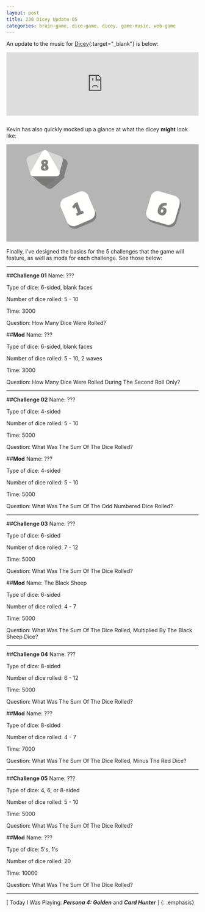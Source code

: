```yaml
---
layout: post
title: 230 Dicey Update 05
categories: brain-game, dice-game, dicey, game-music, web-game
---
```

An update to the music for [Dicey](http://sandcastle.co/dicey){:target="_blank"} is below:

<iframe width="100%" height="166" scrolling="no" frameborder="no" style="margin-bottom:10px;" src="https://w.soundcloud.com/player/?url=https%3A//api.soundcloud.com/tracks/219899133&amp;color=00aabb&amp;auto_play=false&amp;hide_related=false&amp;show_comments=true&amp;show_user=true&amp;show_reposts=false"></iframe>

Kevin has also quickly mocked up a glance at what the dicey **might** look like:

![diceyUI05](/img/games/230_Dicey_Update_05.png "Dicey Update 05")

Finally, I’ve designed the basics for the 5 challenges that the game will feature, as well as mods for each challenge.  See those below:

---

##**Challenge 01**
Name: ???

Type of dice: 6-sided, blank faces

Number of dice rolled: 5 - 10

Time: 3000

Question: How Many Dice Were Rolled?

##**Mod**
Name: ???

Type of dice: 6-sided, blank faces

Number of dice rolled: 5 - 10, 2 waves

Time: 3000

Question: How Many Dice Were Rolled During The Second Roll Only?

---

##**Challenge 02**
Name: ???

Type of dice: 4-sided 

Number of dice rolled: 5 - 10

Time: 5000

Question: What Was The Sum Of The Dice Rolled?

##**Mod**
Name: ???

Type of dice: 4-sided

Number of dice rolled: 5 - 10

Time: 5000

Question: What Was The Sum Of The Odd Numbered Dice Rolled?

---

##**Challenge 03**
Name: ???

Type of dice: 6-sided 

Number of dice rolled: 7 - 12

Time: 5000

Question: What Was The Sum Of The Dice Rolled?

##**Mod**
Name: The Black Sheep

Type of dice: 6-sided 

Number of dice rolled: 4 - 7

Time: 5000

Question: What Was The Sum Of The Dice Rolled, Multiplied By The Black Sheep Dice?

---

##**Challenge 04**
Name: ???

Type of dice: 8-sided 

Number of dice rolled: 6 - 12

Time: 5000

Question: What Was The Sum Of The Dice Rolled?

##**Mod**
Name: ???

Type of dice: 8-sided 

Number of dice rolled: 4 - 7

Time: 7000

Question: What Was The Sum Of The Dice Rolled, Minus The Red Dice?

---

##**Challenge 05**
Name: ???

Type of dice: 4, 6, or 8-sided 

Number of dice rolled: 5 - 10

Time: 5000

Question: What Was The Sum Of The Dice Rolled?

##**Mod**
Name: ???

Type of dice: 5's, 1's

Number of dice rolled: 20

Time: 10000

Question: What Was The Sum Of The Dice Rolled?

---

[ Today I Was Playing: ***Persona 4: Golden*** and ***Card Hunter*** ]
{: .emphasis}

